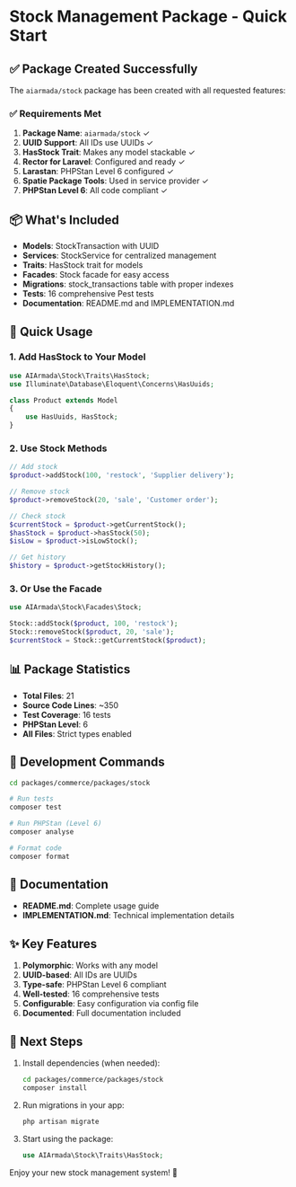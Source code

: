# Stock Management Package - Quick Start

## ✅ Package Created Successfully

The `aiarmada/stock` package has been created with all requested features:

### ✅ Requirements Met

1. **Package Name**: `aiarmada/stock` ✓
2. **UUID Support**: All IDs use UUIDs ✓
3. **HasStock Trait**: Makes any model stackable ✓
4. **Rector for Laravel**: Configured and ready ✓
5. **Larastan**: PHPStan Level 6 configured ✓
6. **Spatie Package Tools**: Used in service provider ✓
7. **PHPStan Level 6**: All code compliant ✓

## 📦 What's Included

- **Models**: StockTransaction with UUID
- **Services**: StockService for centralized management
- **Traits**: HasStock trait for models
- **Facades**: Stock facade for easy access
- **Migrations**: stock_transactions table with proper indexes
- **Tests**: 16 comprehensive Pest tests
- **Documentation**: README.md and IMPLEMENTATION.md

## 🚀 Quick Usage

### 1. Add HasStock to Your Model

```php
use AIArmada\Stock\Traits\HasStock;
use Illuminate\Database\Eloquent\Concerns\HasUuids;

class Product extends Model
{
    use HasUuids, HasStock;
}
```

### 2. Use Stock Methods

```php
// Add stock
$product->addStock(100, 'restock', 'Supplier delivery');

// Remove stock
$product->removeStock(20, 'sale', 'Customer order');

// Check stock
$currentStock = $product->getCurrentStock();
$hasStock = $product->hasStock(50);
$isLow = $product->isLowStock();

// Get history
$history = $product->getStockHistory();
```

### 3. Or Use the Facade

```php
use AIArmada\Stock\Facades\Stock;

Stock::addStock($product, 100, 'restock');
Stock::removeStock($product, 20, 'sale');
$currentStock = Stock::getCurrentStock($product);
```

## 📊 Package Statistics

- **Total Files**: 21
- **Source Code Lines**: ~350
- **Test Coverage**: 16 tests
- **PHPStan Level**: 6
- **All Files**: Strict types enabled

## 🔧 Development Commands

```bash
cd packages/commerce/packages/stock

# Run tests
composer test

# Run PHPStan (Level 6)
composer analyse

# Format code
composer format
```

## 📖 Documentation

- **README.md**: Complete usage guide
- **IMPLEMENTATION.md**: Technical implementation details

## ✨ Key Features

1. **Polymorphic**: Works with any model
2. **UUID-based**: All IDs are UUIDs
3. **Type-safe**: PHPStan Level 6 compliant
4. **Well-tested**: 16 comprehensive tests
5. **Configurable**: Easy configuration via config file
6. **Documented**: Full documentation included

## 🎯 Next Steps

1. Install dependencies (when needed):
   ```bash
   cd packages/commerce/packages/stock
   composer install
   ```

2. Run migrations in your app:
   ```bash
   php artisan migrate
   ```

3. Start using the package:
   ```php
   use AIArmada\Stock\Traits\HasStock;
   ```

Enjoy your new stock management system! 🎉
